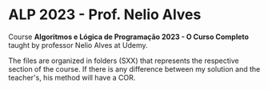 # **ALP 2023 - Prof. Nelio Alves**
Course **Algoritmos e Lógica de Programação 2023 - O Curso Completo** taught by professor Nelio Alves at Udemy.

The files are organized in folders (SXX) that represents the respective section of the course.
If there is any difference between my solution and the teacher's, his method will have a COR.
